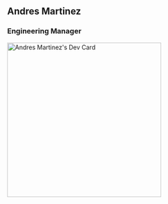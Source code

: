 ## Andres Martinez
### Engineering Manager
<a href="https://app.daily.dev/amartinez"><img src="https://api.daily.dev/devcards/v2/S7bnABc4ewLynLFj9jXW6.png?type=default&r=868" width="356" alt="Andres Martinez's Dev Card"/></a>

